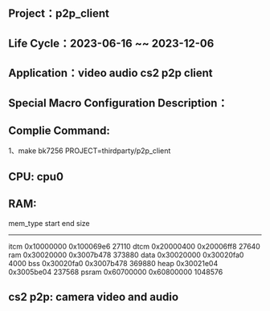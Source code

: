 ## Project：p2p_client

## Life Cycle：2023-06-16 ~~ 2023-12-06

## Application：video audio cs2 p2p client

## Special Macro Configuration Description：

## Complie Command:
1、make bk7256 PROJECT=thirdparty/p2p_client

## CPU: cpu0

## RAM:
mem_type start      end        size
-------- ---------- ---------- --------
itcm     0x10000000 0x100069e6 27110
dtcm     0x20000400 0x20006ff8 27640
ram      0x30020000 0x3007b478 373880
data     0x30020000 0x30020fa0 4000
bss      0x30020fa0 0x3007b478 369880
heap     0x30021e04 0x3005be04 237568
psram    0x60700000 0x60800000 1048576

## cs2 p2p: camera video and audio
